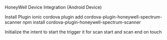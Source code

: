 HoneyWell Device Integration (Android Device)

Install Plugin
ionic cordova plugin add cordova-plugin-honeywell-spectrum-scanner
npm install cordova-plugin-honeywell-spectrum-scanner


Initialize the intent to start the trigger it for scan start and scan end on touch 
